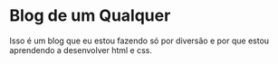 # Blog de um Qualquer
Isso é um blog que eu estou fazendo só por diversão e por que estou aprendendo a desenvolver html e css.

